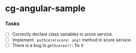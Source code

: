 # cg-angular-sample

### Tasks

- [ ] Correctly declare class variables in score service.
- [ ] Implement ` putScore(score: any)` method in score service.
- [ ] There is a bug in `getScores():` fix it 
